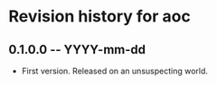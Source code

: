 # Revision history for aoc

## 0.1.0.0 -- YYYY-mm-dd

* First version. Released on an unsuspecting world.
